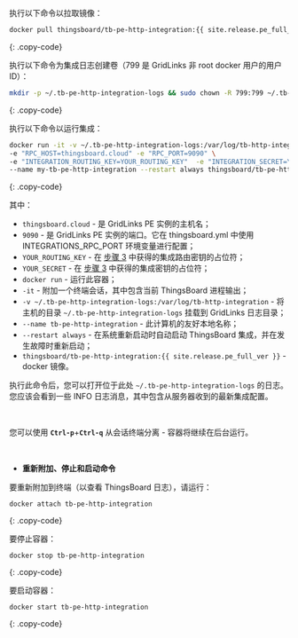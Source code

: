 执行以下命令以拉取镜像：

```bash
docker pull thingsboard/tb-pe-http-integration:{{ site.release.pe_full_ver }}
```
{: .copy-code}

执行以下命令为集成日志创建卷（799 是 GridLinks 非 root docker 用户的用户 ID）：

```bash
mkdir -p ~/.tb-pe-http-integration-logs && sudo chown -R 799:799 ~/.tb-pe-http-integration-logs
```
{: .copy-code}

执行以下命令以运行集成：

```bash
docker run -it -v ~/.tb-pe-http-integration-logs:/var/log/tb-http-integration \
-e "RPC_HOST=thingsboard.cloud" -e "RPC_PORT=9090" \
-e "INTEGRATION_ROUTING_KEY=YOUR_ROUTING_KEY"  -e "INTEGRATION_SECRET=YOUR_SECRET" \
--name my-tb-pe-http-integration --restart always thingsboard/tb-pe-http-integration:{{ site.release.pe_full_ver }}
```
{: .copy-code}

其中：

- `thingsboard.cloud` - 是 GridLinks PE 实例的主机名；
- `9090` - 是 GridLinks PE 实例的端口。它在 thingsboard.yml 中使用 INTEGRATIONS_RPC_PORT 环境变量进行配置；
- `YOUR_ROUTING_KEY` - 在 [步骤 3](/docs/user-guide/integrations/remote-integrations/#step-3-save-remote-integration-credentials) 中获得的集成路由密钥的占位符；
- `YOUR_SECRET` - 在 [步骤 3](/docs/user-guide/integrations/remote-integrations/#step-3-save-remote-integration-credentials) 中获得的集成密钥的占位符；
- `docker run` - 运行此容器；
- `-it` - 附加一个终端会话，其中包含当前 ThingsBoard 进程输出；
- `-v ~/.tb-pe-http-integration-logs:/var/log/tb-http-integration` - 将主机的目录 `~/.tb-pe-http-integration-logs` 挂载到 GridLinks 日志目录；
- `--name tb-pe-http-integration` - 此计算机的友好本地名称；
- `--restart always` - 在系统重新启动时自动启动 ThingsBoard 集成，并在发生故障时重新启动；
- `thingsboard/tb-pe-http-integration:{{ site.release.pe_full_ver }}` - docker 镜像。

执行此命令后，您可以打开位于此处 `~/.tb-pe-http-integration-logs` 的日志。您应该会看到一些 INFO 日志消息，其中包含从服务器收到的最新集成配置。

<br>

您可以使用 **`Ctrl-p`**+**`Ctrl-q`** 从会话终端分离 - 容器将继续在后台运行。

<br>

- **重新附加、停止和启动命令**

要重新附加到终端（以查看 ThingsBoard 日志），请运行：

```
docker attach tb-pe-http-integration
```
{: .copy-code}

要停止容器：

```
docker stop tb-pe-http-integration
```
{: .copy-code}

要启动容器：

```
docker start tb-pe-http-integration
```
{: .copy-code}